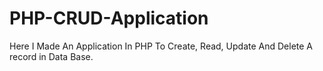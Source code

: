 # PHP-CRUD-Application
Here I Made An Application In PHP To Create, Read, Update And Delete A record in Data Base.
